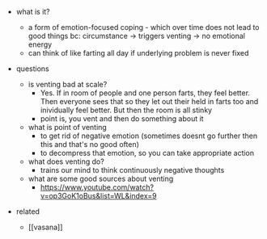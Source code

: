   * what is it?
    * a form of emotion-focused coping - which over time does not lead to good things bc: circumstance -> triggers venting -> no emotional energy
    * can think of like farting all day if underlying problem is never fixed
  * questions
    * is venting bad at scale?
      * Yes. If in room of people and one person farts, they feel better. Then everyone sees that so they let out their held in farts too and inividually feel better. But then the room is all stinky
      * point is, you vent and then do something about it
    * what is point of venting
      * to get rid of negative emotion (sometimes doesnt go further then this and that's no good often)
      * to decompress that emotion, so you can take appropriate action
    * what does venting do?
      * trains our mind to think continuously negative thoughts
    * what are some good sources about venting
      * https://www.youtube.com/watch?v=op3GoK1oBus&list=WL&index=9

  * related
    * [[vasana]]